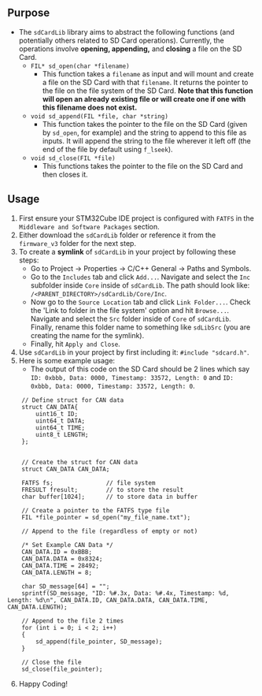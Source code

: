 ## Purpose

-   The `sdCardLib` library aims to abstract the following functions (and potentially others related to SD Card operations). Currently, the operations involve **opening, appending,** and **closing** a file on the SD Card.
    -   `FIL* sd_open(char *filename)`
        -   This function takes a `filename` as input and will mount and create a file on the SD Card with that `filename`. It returns the pointer to the file on the file system of the SD Card. **Note that this function will open an already existing file or will create one if one with this filename does not exist.**
    -   `void sd_append(FIL *file, char *string)`
        -   This function takes the pointer to the file on the SD Card (given by `sd_open`, for example) and the string to append to this file as inputs. It will append the string to the file wherever it left off (the end of the file by default using `f_lseek`).
    -   `void sd_close(FIL *file)`
        -   This functions takes the pointer to the file on the SD Card and then closes it.

## Usage

1. First ensure your STM32Cube IDE project is configured with `FATFS` in the `Middleware and Software Packages` section.
2. Either download the `sdCardLib` folder or reference it from the `firmware_v3` folder for the next step.
3. To create a **symlink** of `sdCardLib` in your project by following these steps:
    - Go to Project -> Properties -> C/C++ General -> Paths and Symbols.
    - Go to the `Includes` tab and click `Add...`. Navigate and select the `Inc` subfolder inside `Core` inside of `sdCardLib`. The path should look like: `/<PARENT_DIRECTORY>/sdCardLib/Core/Inc`.
    - Now go to the `Source Location` tab and click `Link Folder...`. Check the 'Link to folder in the file system' option and hit `Browse...`. Navigate and select the `Src` folder inside of `Core` of `sdCardLib`. Finally, rename this folder name to something like `sdLibSrc` (you are creating the name for the symlink).
    - Finally, hit `Apply and Close`.
4. Use `sdCardLib` in your project by first including it: `#include "sdcard.h"`.
5. Here is some example usage:
    - The output of this code on the SD Card should be 2 lines which say `ID: 0xbbb, Data: 0000, Timestamp: 33572, Length: 0` and `ID: 0xbbb, Data: 0000, Timestamp: 33572, Length: 0`.

```
    // Define struct for CAN data
    struct CAN_DATA{
        uint16_t ID;
        uint64_t DATA;
        uint64_t TIME;
        uint8_t LENGTH;
    };


    // Create the struct for CAN data
    struct CAN_DATA CAN_DATA;

    FATFS fs;				// file system
    FRESULT fresult;		// to store the result
    char buffer[1024];		// to store data in buffer

    // Create a pointer to the FATFS type file
    FIL *file_pointer = sd_open("my_file_name.txt");

    // Append to the file (regardless of empty or not)

    /* Set Example CAN Data */
    CAN_DATA.ID = 0xBBB;
    CAN_DATA.DATA = 0x8324;
    CAN_DATA.TIME = 28492;
    CAN_DATA.LENGTH = 8;

    char SD_message[64] = "";
    sprintf(SD_message, "ID: %#.3x, Data: %#.4x, Timestamp: %d, Length: %d\n", CAN_DATA.ID, CAN_DATA.DATA, CAN_DATA.TIME, CAN_DATA.LENGTH);

    // Append to the file 2 times
    for (int i = 0; i < 2; i++)
    {
        sd_append(file_pointer, SD_message);
    }

    // Close the file
    sd_close(file_pointer);

```

6. Happy Coding!
